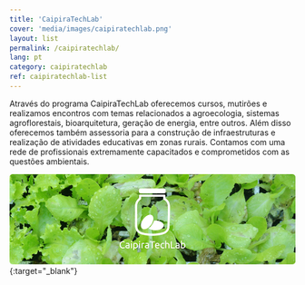 ```yaml
---
title: 'CaipiraTechLab'
cover: 'media/images/caipiratechlab.png'
layout: list
permalink: /caipiratechlab/
lang: pt
category: caipiratechlab
ref: caipiratechlab-list
---
```

Através do programa CaipiraTechLab oferecemos cursos, mutirões e realizamos encontros com temas relacionados a agroecologia, sistemas agroflorestais, bioarquitetura, geração de energia, entre outros. Além disso oferecemos também assessoria para a construção de infraestruturas e realização de atividades educativas em zonas rurais. Contamos com uma rede de profissionais extremamente capacitados e comprometidos com as questões ambientais.   

[![](/media/images/caipiratechlab16.jpg)](https://www.flickr.com/photos/151197945@N07/albums/72157679168514796){:target="_blank"}
